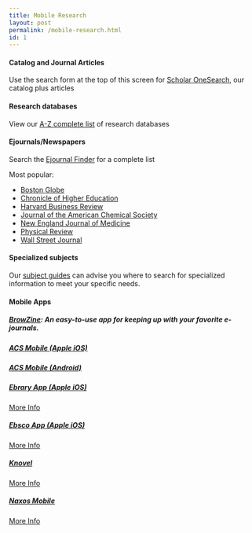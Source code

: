 ```yaml
---
title: Mobile Research
layout: post
permalink: /mobile-research.html
id: 1
---
```


#### Catalog and Journal Articles

Use the search form at the top of this screen for [Scholar OneSearch](http://onesearch.library.neu.edu), our catalog plus articles


#### Research databases

View our [A-Z complete list](http://subjectguides.lib.neu.edu/az.php) of research databases


#### Ejournals/Newspapers

Search the [Ejournal Finder](http://library.northeastern.edu/ejouranls) for a complete list

Most popular:

* [Boston Globe](http://ezproxy.neu.edu/login?url=http://search.proquest.com/cv_675897/index?accountid=12826)
* [Chronicle of Higher Education](http://chronicle.com.ezproxy.neu.edu/section/Home/5)
* [Harvard Business Review](http://ezproxy.neu.edu/login?url=http://search.ebscohost.com/login.aspx?direct=true&db=bth&jid=HBR&site=bsi-live)
* [Journal of the American Chemical Society](http://pubs.acs.org.ezproxy.neu.edu/loi/jacsat)
* [New England Journal of Medicine](http://www.nejm.org.ezproxy.neu.edu/medical-index)
* [Physical Review](http://journals.aps.org.ezproxy.neu.edu/archive/browse)
* [Wall Street Journal](http://library.northeastern.edu/research/resources/items/wall-street-journal-via-factiva-proquest)


#### Specialized subjects

Our [subject guides](http://subjectguides.lib.neu.edu/) can advise you where to search for specialized information to meet your specific needs.


#### Mobile Apps  

##### [BrowZine](http://library.northeastern.edu/news-events/library-news/browzine-download-today-to-take-your-favorite-journals-on-the-go): An easy-to-use app for keeping up with your favorite e-journals. 

##### [ACS Mobile (Apple iOS)](http://phobos.apple.com/WebObjects/MZStore.woa/wa/viewSoftware?id=355382930)

##### [ACS Mobile (Android)](https://market.android.com/details?id=org.acs.pubs.acsmobile) 

##### [Ebrary App (Apple iOS)](http://www.lib.neu.edu/m/journals.html) 
[More Info](http://library.northeastern.edu/get-help/tech-support/mobile/ebrary-mobile-app) 

##### [Ebsco App (Apple iOS)](http://itunes.apple.com/us/app/ebscohost/id433269587?mt=8) 

[More Info](http://library.northeastern.edu/get-help/tech-support/mobile/ebsco-mobile-app) 

##### [Knovel](http://library.northeastern.edu/get-help/tech-support/mobile/myknovel-togo) 

[More Info](https://service.elsevier.com/app/home/supporthub/knovel/)

##### [Naxos Mobile](http://itunes.apple.com/us/app/nml/id338059159?mt=8)

[More Info](http://library.northeastern.edu/get-help/tech-support/mobile/naxos-mobile-app) 






